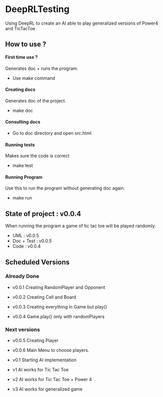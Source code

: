 # DeepRLTesting
Using DeepRL to create an AI able to play generalized versions of Power4 and TicTacToe


## How to use ?


#### First time use ?
Generates doc + runs the program.
- Use make command

#### Creating docs
Generates doc of the project.
- make doc

#### Consulting docs

- Go to doc directory and open src.html


#### Running tests
Makes sure the code is correct
- make test


#### Running Program
Use this to run the program without generating doc again.
- make run



## State of project : v0.0.4


When running the program a game of tic tac toe will be played randomly.


- UML : v0.0.5
- Doc + Test : v0.0.5
- Code : v0.0.4


## Scheduled Versions

### Already Done

- v0.0.1
Creating RandomPlayer and Opponent

- v0.0.2
Creating Cell and Board

- v0.0.3
Creating everything in Game but play()

- v0.0.4
Game.play() only with randomPlayers


### Next versions

- v0.0.5
Creating Player

- v0.0.6
Main Menu to choose players.


- v0.1
Starting AI implementation

- v1
AI works for Tic Tac Toe

- v2
AI works for Tic Tac Toe + Power 4

- v3
AI works for generalized game
